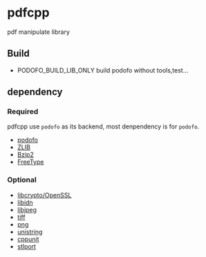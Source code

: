 # pdfcpp

pdf manipulate library

## Build

* PODOFO_BUILD_LIB_ONLY build podofo without tools,test...

## dependency

### Required

pdfcpp use `podofo` as its backend, most denpendency is for `podofo`.

* [podofo](http://podofo.sourceforge.net/)
* [ZLIB](https://github.com/madler/zlib)
* [Bzip2](https://www.sourceware.org/bzip2/)
* [FreeType](https://www.freetype.org/)

### Optional

* [libcrypto/OpenSSL](https://www.openssl.org/)
* [libidn](https://www.gnu.org/software/libidn/)
* [libjpeg](http://libjpeg.sourceforge.net/)
* [tiff](http://www.libtiff.org/)
* [png](http://www.libpng.org/pub/png/libpng.html)
* [unistring](https://www.gnu.org/software/libunistring/)
* [cppunit](https://sourceforge.net/projects/cppunit/)
* [stlport](http://www.stlport.org/)